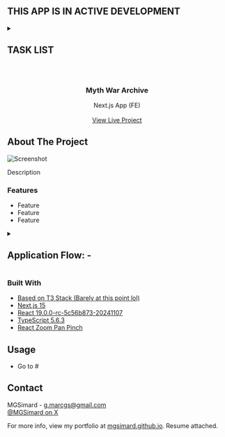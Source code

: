 ## THIS APP IS IN ACTIVE DEVELOPMENT

<details>
<summary><h2>TASK LIST<h2></summary>

- [ ] Fit dialog button styles to map buttons in game UI, check disc
- [x] Decide on a threshold for 3rd party image hosting (50kb)
- [ ] For map assets, show a compressed webp of fullmap and offer a zipped download of all jpg tiles
- [x] Decide on page subnav icons - bland svgs vs in-game UI icons
- [x] Prettify h3 section headers
- [x] Add class icons to races section, or full character images
- [x] Prettify h4 section headings
- [x] Fill out regions section
- [ ] Figure out if I want gold gradient lettering for nav icons & text (at least core ones)
- [ ] Figure out if I want header backgrounds in pages
- [ ] Nested ul submenu in nav links
- [ ] Decide if I want page footer or nav footer (icons etc)
- [ ] Think about adding a Guides page with more in-depth info for classes, guides etc rather than lore.

</details>

<br/>
<div align="center">

<h3 align="center">Myth War Archive</h3>
<p align="center">
Next.js App (FE)
<br/>
<br/>
<a href="#">View Live Project</a>
</p>
</div>

## About The Project

![Screenshot](#)

Description

### Features

- Feature
- Feature
- Feature

<details>
<summary><h2>Application Flow: -</h2></summary>
<p>Desc</p>

1. Stuff

</details>

### Built With

- [Based on T3 Stack (Barely at this point lol)](https://create.t3.gg/)
- [Next.js 15](https://nextjs.org/)
- [React 19.0.0-rc-5c56b873-20241107](https://react.dev/)
- [TypeScript 5.6.3](https://www.typescriptlang.org/)
- [React Zoom Pan Pinch](https://github.com/BetterTyped/react-zoom-pan-pinch)

## Usage

- Go to #

## Contact

MGSimard - g.marcgs@gmail.com  
[@MGSimard on X](https://x.com/MGSimard)

For more info, view my portfolio at [mgsimard.github.io](https://mgsimard.github.io). Resume attached.
